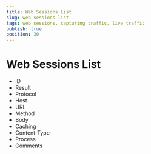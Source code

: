 ```yaml
---
title: Web Sessions List
slug: web-sessions-list
tags: web sessions, capturing traffic, live traffic
publish: true
position: 30
---
```


# Web Sessions List

- ID
- Result
- Protocol
- Host
- URL
- Method
- Body
- Caching
- Content-Type
- Process
- Comments